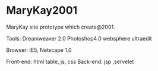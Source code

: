 MaryKay2001
===========

MaryKay site prototype which create@2001.


Tools:
Dreamweaver 2.0
Photoshop4.0
websphere
ultraedit

Browser:
IE5, Netscape 1.0

Front-end: html table, js, css
Back-end: jsp ,servelet
